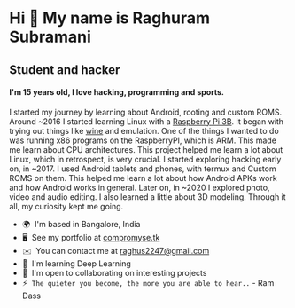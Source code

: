 Hi 👋 My name is Raghuram Subramani
===================================

Student and hacker
------------------

#### I'm 15 years old, I love hacking, programming and sports.

I started my journey by learning about Android, rooting and custom ROMS. Around ~2016 I started learning Linux with a [Raspberry Pi 3B](https://www.raspberrypi.com/products/raspberry-pi-3-model-b/). It began with trying out things like [wine](https://www.winehq.org/) and emulation. One of the things I wanted to do was running x86 programs on the RaspberryPI, which is ARM. This made me learn about CPU architectures. This project helped me learn a lot about Linux, which in retrospect, is very crucial. I started exploring hacking early on, in ~2017. I used Android tablets and phones, with termux and Custom ROMS on them. This helped me learn a lot about how Android APKs work and how Android works in general. Later on, in ~2020 I explored photo, video and audio editing. I also learned a little about 3D modeling. Through it all, my curiosity kept me going.

* 🌍  I'm based in Bangalore, India
* 🖥️  See my portfolio at [compromyse.tk](http://compromyse.tk)
* ✉️  You can contact me at [raghus2247@gmail.com](mailto:raghus2247@gmail.com)
* 🧠  I'm learning Deep Learning
* 🤝  I'm open to collaborating on interesting projects
* ⚡  `The quieter you become, the more you are able to hear..` - Ram Dass
